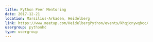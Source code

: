 ```yaml
---
title: Python Peer Mentoring
date: 2017-12-21
location: Marsilius-Arkaden, Heidelberg
link: https://www.meetup.com/HeidelbergPython/events/khqjcnywqbcc/
usergroup: pythonhd
type: usergroup
---
```

